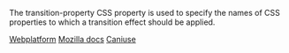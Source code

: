 The transition-property CSS property is used to specify the names of CSS properties to which a transition effect should be applied.

[Webplatform](http://docs.webplatform.org/wiki/css/properties/transition-property "Webplatform")
[Mozilla docs](https://developer.mozilla.org/en-US/docs/Web/CSS/transition-property "Mozilla")
[Caniuse](http://caniuse.com/#feat=css-transition "Caniuse")